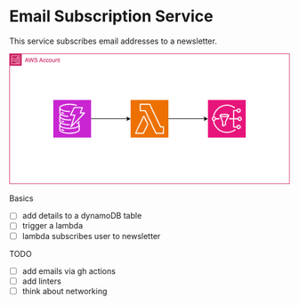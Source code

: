 # Email Subscription Service

This service subscribes email addresses to a newsletter.

![diagram](./img/emailSub.png)

Basics
- [ ] add details to a dynamoDB table
- [ ] trigger a lambda
- [ ] lambda subscribes user to newsletter

TODO
- [ ] add emails via gh actions
- [ ] add linters
- [ ] think about networking
